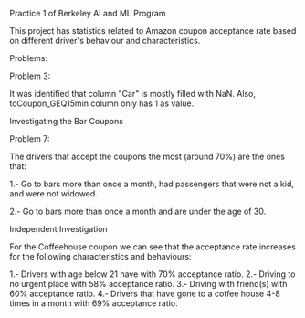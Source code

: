 Practice 1 of Berkeley AI and ML Program

This project has statistics related to Amazon coupon acceptance rate based on different driver's behaviour and characteristics. 

Problems:

Problem 3:

It was identified that column "Car" is mostly filled with NaN. Also, toCoupon_GEQ15min column only has 1 as value.

Investigating the Bar Coupons

Problem 7:

The drivers that accept the coupons the most (around 70%) are the ones that:

1.- Go to bars more than once a month, had passengers that were not a kid, and were not widowed.

2.- Go to bars more than once a month and are under the age of 30.

Independent Investigation

For the Coffeehouse coupon we can see that the acceptance rate increases for the following characteristics and behaviours:

1.- Drivers with age below 21 have with 70% acceptance ratio.
2.- Driving to no urgent place with 58% acceptance ratio.
3.- Driving with friend(s) with 60% acceptance ratio.
4.- Drivers that have gone to a coffee house 4-8 times in a month with 69% acceptance ratio.
